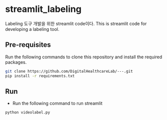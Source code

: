 # streamlit_labeling
Labeling 도구 개발을 위한 streamlit code이다.
This is streamlit code for developing a labeling tool.

## Pre-requisites
Run the following commands to clone this repository and install the required packages.
```bash
git clone https://github.com/DigitalHealthcareLab/---.git
pip install -r requirements.txt
```

## Run
- Run the following command to run streamlit
```bash
python videolabel.py
```
